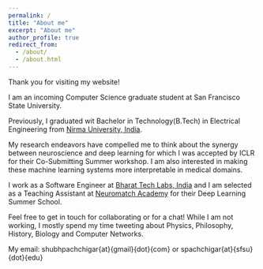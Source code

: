 ```yaml
---
permalink: /
title: "About me"
excerpt: "About me"
author_profile: true
redirect_from: 
  - /about/
  - /about.html
---
```


Thank you for visiting my website!

I am an incoming Computer Science graduate student at San Francisco State University. 

Previously, I graduated wit Bachelor in Technology(B.Tech) in Electrical Engineering from [Nirma University, India](https://nirmauni.ac.in/). 

My research endeavors have compelled me to think about the synergy between neuroscience and deep learning for which I was accepted by ICLR for their Co-Submitting Summer workshop. I am also interested in making these machine learning systems more interpretable in medical domains.

I work as a Software Engineer at [Bharat Tech Labs, India](https://bharattechlabs.com/) and I am selected as a Teaching Assistant at [Neuromatch Academy](https://academy.neuromatch.io/) for their Deep Learning Summer School. 

Feel free to get in touch for collaborating or for a chat! While I am not working, I mostly spend my time tweeting about Physics, Philosophy, History, Biology and Computer Networks.

My email: shubhpachchigar{at}{gmail}{dot}{com} or spachchigar{at}{sfsu}{dot}{edu}

